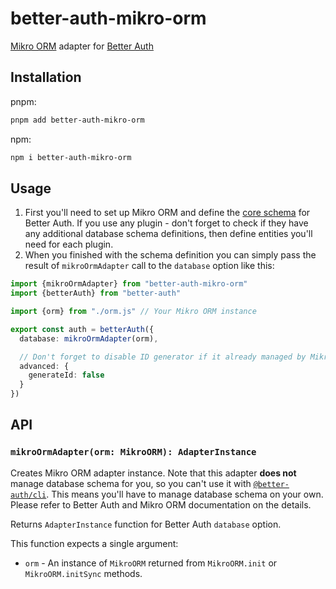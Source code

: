 # better-auth-mikro-orm

[Mikro ORM](https://mikro-orm.io/) adapter for [Better Auth](https://www.better-auth.com/)

## Installation

pnpm:

```sh
pnpm add better-auth-mikro-orm
```

npm:

```sh
npm i better-auth-mikro-orm
```

## Usage

1. First you'll need to set up Mikro ORM and define the [core schema](https://www.better-auth.com/docs/concepts/database#core-schema) for Better Auth.
If you use any plugin - don't forget to check if they have any additional database schema definitions, then define entities you'll need for each plugin.
2. When you finished with the schema definition you can simply pass the result of `mikroOrmAdapter` call to the `database` option like this:

```ts
import {mikroOrmAdapter} from "better-auth-mikro-orm"
import {betterAuth} from "better-auth"

import {orm} from "./orm.js" // Your Mikro ORM instance

export const auth = betterAuth({
  database: mikroOrmAdapter(orm),

  // Don't forget to disable ID generator if it already managed by Mikro ORM:
  advanced: {
    generateId: false
  }
})
```

## API

### `mikroOrmAdapter(orm: MikroORM): AdapterInstance`

Creates Mikro ORM adapter instance. Note that this adapter **does not** manage database schema for you, so you can't use it with [`@better-auth/cli`](https://www.better-auth.com/docs/concepts/cli).
This means you'll have to manage database schema on your own.
Please refer to Better Auth and Mikro ORM documentation on the details.

Returns `AdapterInstance` function for Better Auth `database` option.

This function expects a single argument:

* `orm` - An instance of `MikroORM` returned from `MikroORM.init` or `MikroORM.initSync` methods.
